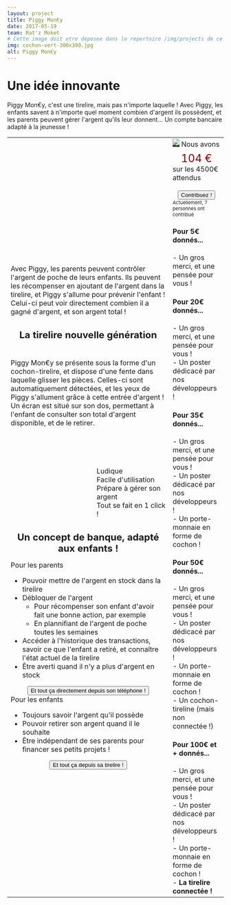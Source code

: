 ```yaml
---
layout: project
title: Piggy Mon€y
date: 2017-05-19
team: Rat'z Moket
# Cette image doit etre deposee dans le repertoire /img/projects de ce site.
img: cochon-vert-300x300.jpg
alt: Piggy Mon€y
---
```

<h1>Une idée innovante</h1>
<i class="fa fa-asterisk fa-2" aria-hidden="true"></i> Piggy Mon€y, c'est une tirelire, mais pas n'importe laquelle ! Avec Piggy, les enfants savent à n'importe quel moment combien d'argent ils possèdent, et les parents peuvent gérer l'argent qu'ils leur donnent... Un compte bancaire adapté à la jeunesse ! 

<table> <tr> <td> 
<i class="fa fa-asterisk fa-2" aria-hidden="true"></i> Avec Piggy, les parents peuvent contrôler l'argent de poche de leurs enfants. Ils peuvent les récompenser en ajoutant de l'argent dans la tirelire, et Piggy s'allume pour prévenir l'enfant ! Celui-ci peut voir directement combien il a gagné d'argent, et son argent total ! 


<center> <h2 class="bg-warning" style="height:50px; font-size:22px;">La tirelire nouvelle génération</h2></center>
<i class="fa fa-asterisk fa-2" aria-hidden="true"></i> Piggy Mon€y se présente sous la forme d'un cochon-tirelire, et dispose d'une fente dans laquelle glisser les pièces. Celles-ci sont automatiquement détectées, et les yeux de Piggy s'allument grâce à cette entrée d'argent ! Un écran est situé sur son dos, permettant à l'enfant de consulter son total d'argent disponible, et de le retirer. 



 <br /> <br /> <br />
<div style="padding-left:200px;"> 
<i class="fa fa-plus" aria-hidden="true"></i> Ludique <br />
<i class="fa fa-plus" aria-hidden="true"></i> Facile d'utilisation <br />
<i class="fa fa-plus" aria-hidden="true"></i> Prépare à gérer son argent <br />
<i class="fa fa-plus" aria-hidden="true"></i> Tout se fait en 1 click ! <br />
</div>




<center> <h2 class="bg-warning" style="height:50px; font-size:22px;">Un concept de banque, adapté aux enfants !</h2></center>

<div class="fa fa-bookmark-o">Pour les parents</div>
<ul>
<li> Pouvoir mettre de l'argent en stock dans la tirelire</li>
<li> Débloquer de l'argent 
  <ul> <li> Pour récompenser son enfant d'avoir fait une bonne action, par exemple</li>
  <li>  En plannifiant de l'argent de poche toutes les semaines</li></ul></li>
<li> Accéder à l'historique des transactions, savoir ce que l'enfant a retiré, et connaître l'état actuel de la tirelire</li>
<li> Être averti quand il n'y a plus d'argent en stock</li>
</ul>
<center><button type="button" class="fa fa-mobile" class="btn btn-danger">Et tout ça directement depuis son téléphone !</button></center>

<div class="fa fa-bookmark-o">Pour les enfants</div>
<ul>
<li> Toujours savoir l'argent qu'il possède</li>
<li> Pouvoir retirer son argent quand il le souhaite</li>
<li> Être indépendant de ses parents pour financer ses petits projets !</li>
</ul>

<center><button type="button" class="fa fa-superpowers" class="btn btn-danger">Et tout ça depuis sa tirelire !</button></center>



 </td>  <td> 
<img src="http://www.e-playbuyers.com/Files/86582/Img/11/TIR21V-Z2-1-.jpg" style="border-bottom:3px solid black;"/>
Nous avons <br />
<div style="font-size:25px;text-align:center;color:darkred;background-image:url('http://icon-icons.com/icons2/550/PNG/128/business-color_pig_icon-icons.com_53440.png'); padding-top:8px;"> 104 €<br />
</div> 
sur les 4500€ attendus <br /><br />

<center><button type="button" class="btn btn-danger"> Contribuez !</button></center>
<span style="font-size:11px;">Actuellement, <span style="color:darkred;"> 7 </span> personnes ont contribué</span>

<div><h4>Pour 5€ donnés...</h4>
- Un gros merci, et une pensée pour vous !<br />
</div>
<div><h4>Pour 20€ donnés...</h4>
- Un gros merci, et une pensée pour vous !<br />
- Un poster dédicacé par nos développeurs !<br />
</div>
<div><h4>Pour 35€ donnés...</h4>
- Un gros merci, et une pensée pour vous !<br />
- Un poster dédicacé par nos développeurs !<br />
- Un porte-monnaie en forme de cochon !<br />
</div>
<div><h4>Pour 50€ donnés...</h4>
- Un gros merci, et une pensée pour vous !<br />
- Un poster dédicacé par nos développeurs !<br />
- Un porte-monnaie en forme de cochon !<br />
- Un cochon-tireline (mais non connectée !)<br />
</div>
<div><h4>Pour 100€ et + donnés...</h4>
- Un gros merci, et une pensée pour vous !<br />
- Un poster dédicacé par nos développeurs !<br />
- Un porte-monnaie en forme de cochon !<br />
- <b>La tirelire connectée ! </b>
</div>


</td> </tr></table>
